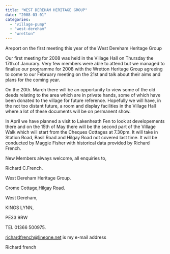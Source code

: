```yaml
---
title: "WEST DEREHAM HERITAGE GROUP"
date: "2008-03-01"
categories: 
  - "village-pump"
  - "west-dereham"
  - "wretton"
---
```


Areport on the first meeting this year of the West Dereham Heritage Group

Our first meeting for 2008 was held in the Village Hall on Thursday the 17th.of Janurary. Very few members were able to attend but we managed to finalise our programme for 2008 with the Wretton Heritage Group agreeing to come to our February meeting on the 21st and talk about their aims and plans for the coming year.

On the 20th. March there will be an opportunity to view some of the old deeds relating to the area which are in private hands, some of which have been donated to the village for future reference. Hopefully we will have, in the not too distant future, a room and display facilities in the Village Hall where a lot of these documents will be on permanent show.

In April we have planned a visit to Lakenheath Fen to look at developements there and on the 15th of May there will be the second part of the Village Walk which will start from the Cheques Cottages at 7.30pm. It will take in Station Road, Basil Road and Hilgay Road not covered last time. It will be conducted by Maggie Fisher with historical data provided by Richard French.

New Members always welcome, all enquiries to,

Richard C.French.

West Dereham Heritage Group.

Crome Cottage,Hilgay Road.

West Dereham,

KINGS LYNN,

PE33 9RW

TEl. 01366 500975.

richardfrench@lineone.net is my e-mail address

Richard french
